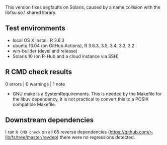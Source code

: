 This version fixes segfaults on Solaris, caused by a name collision with the libfsu.so.1 shared library.

## Test environments
* local OS X install, R 3.6.3
* ubuntu 16.04 (on GitHub Actions), R 3.6.3, 3.5, 3.4, 3.3, 3.2
* win-builder (devel and release)
* Solaris 10 (on R-Hub and a cloud instance via SSH)

## R CMD check results

0 errors | 0 warnings | 1 note

* GNU make is a SystemRequirements.
  This is needed by the Makefile for the libuv dependency, it is not practical
  to convert this to a POSIX compatible Makefile.

## Downstream dependencies

I ran `R CMD check` on all 65 reverse dependencies
(https://github.com/r-lib/fs/tree/master/revdep) there were no regressions detected.
